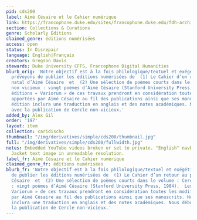 ```yaml
---
pid: cds200
label: Aimé Césaire et le Cahier numérique
link: https://francophone.duke.edu/sites/francophone.duke.edu/fdh-archive/CesaireFrench.html#line1.6
section: Collections & Curations
genre: Scholarly Editions
claimed_genre: éditions numérisées
access: open
status: In Disrepair
language: English|Français
creators: Gregson Davis
stewards: Duke University CFFS, Francophone Digital Humanities
blurb_orig: 'Notre objectif est à la fois philologique/textuel et exégétique. Nous
  prévoyons de publier les éditions numérisées de  (1) Le Cahier d’un retour au pays
  natal d’Aimé Césaire  et  (2) Une sélection de poèmes courts dans le volume : Cercle
  non vicieux : vingt poèmes d’Aimé Césaire (Stanford University Press, 1984).  Les
  éditions « Variorum » de ces travaux prendront en considération toutes les modifications
  apportées par Aimé Césaire au fil des publications ainsi que ses manuscrits. Notre
  édition inclura une traduction en anglais et des notes académiques. Nous débuterons
  avec la publication de Cercle non-vicieux.'
added_by: Alex Gil
order: '197'
layout: item
collection: caridischo
thumbnail: "/img/derivatives/simple/cds200/thumbnail.jpg"
full: "/img/derivatives/simple/cds200/fullwidth.jpg"
notes: Embedded YouTube videos broken or set to private. "English" navbar link broken.
  Jacket text image in unreadable resolution.
label_fr: Aimé Césaire et le Cahier numérique
claimed_genre_fr: éditions numérisées
blurb_fr: 'Notre objectif est à la fois philologique/textuel et exégétique. Nous prévoyons
  de publier les éditions numérisées de  (1) Le Cahier d’un retour au pays natal d’Aimé
  Césaire  et  (2) Une sélection de poèmes courts dans le volume : Cercle non vicieux
  : vingt poèmes d’Aimé Césaire (Stanford University Press, 1984).  Les éditions «
  Variorum » de ces travaux prendront en considération toutes les modifications apportées
  par Aimé Césaire au fil des publications ainsi que ses manuscrits. Notre édition
  inclura une traduction en anglais et des notes académiques. Nous débuterons avec
  la publication de Cercle non-vicieux.'
---
```

